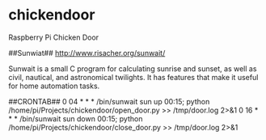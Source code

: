 # chickendoor
Raspberry Pi Chicken Door

##Sunwiat##
http://www.risacher.org/sunwait/

Sunwait is a small C program for calculating sunrise and sunset, as well as civil, nautical, and astronomical twilights. It has features that make it useful for home automation tasks.

##CRONTAB##
0 04 * * * /bin/sunwait sun up 00:15; python /home/pi/Projects/chickendoor/open_door.py >> /tmp/door.log 2>&1
0 16 * * * /bin/sunwait sun down 00:15; python /home/pi/Projects/chickendoor/close_door.py >> /tmp/door.log 2>&1

